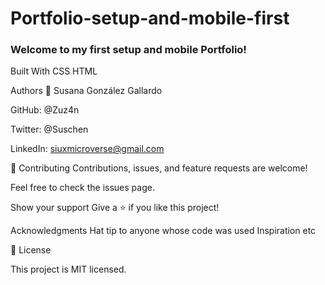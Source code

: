 # Portfolio-setup-and-mobile-first

### Welcome to my first setup and mobile Portfolio!


Built With
CSS
HTML

Authors
👤 Susana González Gallardo

GitHub: @Zuz4n

Twitter: @Suschen

LinkedIn: siuxmicroverse@gmail.com


🤝 Contributing
Contributions, issues, and feature requests are welcome!

Feel free to check the issues page.

Show your support
Give a ⭐️ if you like this project!

Acknowledgments
Hat tip to anyone whose code was used
Inspiration
etc

📝 License

This project is MIT licensed.